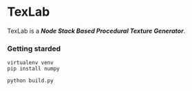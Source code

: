 # TexLab

TexLab is a ***Node Stack Based Procedural Texture Generator***.

### Getting starded

    virtualenv venv
    pip install numpy

    python build.py
